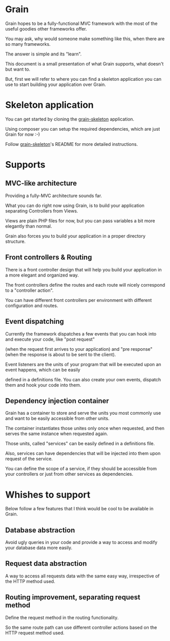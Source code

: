Grain
=====

Grain hopes to be a fully-functional MVC framework with the most of the useful goodies other frameworks offer.

You may ask, why would someone make something like this, when there are so many frameworks.

The answer is simple and its "learn".

This document is a small presentation of what Grain supports, what doesn't but want to.

But, first we will refer to where you can find a skeleton application you can use to start building your application over Grain.

Skeleton application
====================

You can get started by cloning the [grain-skeleton](https://github.com/mylk/grain-skeleton/) application.

Using composer you can setup the required dependencies, which are just Grain for now :-)

Follow [grain-skeleton](https://github.com/mylk/grain-skeleton/)'s README for more detailed instructions.

Supports
========

MVC-like architecture
---------------------

Providing a fully-MVC architecture sounds far.

What you can do right now using Grain, is to build your application separating Controllers from Views.

Views are plain PHP files for now, but you can pass variables a bit more elegantly than normal.

Grain also forces you to build your application in a proper directory structure.

Front controllers & Routing
---------------------------

There is a front controller design that will help you build your application in a more elegant and organized way.

The front controllers define the routes and each route will nicely correspond to a "controller action".

You can have different front controllers per environment with different configuration and routes.

Event dispatching
-----------------

Currently the framework dispatches a few events that you can hook into and execute your code, like "post request"

(when the request first arrives to your application) and "pre response" (when the response is about to be sent to the client).

Event listeners are the units of your program that will be executed upon an event happens, which can be easily

defined in a definitions file. You can also create your own events, dispatch them and hook your code into them.

Dependency injection container
------------------------------

Grain has a container to store and serve the units you most commonly use and want to be easily accessible from other units.

The container instantiates those unites only once when requested, and then serves the same instance when requested again.

Those units, called "services" can be easily defined in a definitions file.

Also, services can have dependencies that will be injected into them upon request of the service.

You can define the scope of a service, if they should be accessible from your controllers or just from other services as dependencies.

Whishes to support
==================

Below follow a few features that I think would be cool to be available in Grain.

Database abstraction
--------------------

Avoid ugly queries in your code and provide a way to access and modify your database data more easily.

Request data abstraction
------------------------

A way to access all requests data with the same easy way, irrespective of the HTTP method used.

Routing improvement, separating request method
----------------------------------------------

Define the request method in the routing functionality.

So the same route path can use different controller actions based on the HTTP request method used.